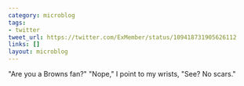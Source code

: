```yaml
---
category: microblog
tags:
- twitter
tweet_url: https://twitter.com/ExMember/status/109418731905626112
links: []
layout: microblog
---
```

"Are you a Browns fan?" "Nope," I point to my wrists, "See? No scars."
